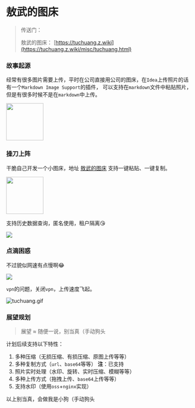 # 敖武的图床

> 传送门：
> 
> 敖武的图床： [https://tuchuang.z.wiki](https://tuchuang.z.wiki/misc/tuchuang.html)

### 故事起源

经常有很多图片需要上传，平时在公司直接用公司的图床，在`Idea`上传照片的话有一个`Markdown Image Support`的插件，
可以支持在`markdown`文件中粘贴照片，但是有很多时候不是在`markdown`中上传。

<img src="https://fudongdong-statics.oss-cn-beijing.aliyuncs.com/images/20220405/1b67581529b24ee29f1af5ae285d76d1.png?x-oss-process=image/resize,w_800/quality,q_80" width="100" />

### 操刀上阵

干脆自己开发一个小图床，地址 [敖武的图床](https://tuchuang.z.wiki/misc/tuchuang.html) 支持一键粘贴、一键复制。

<img src="https://fudongdong-statics.oss-cn-beijing.aliyuncs.com/images/20220405/a8d7ff1dfad142f69a983e06c2cfd1b6.png?x-oss-process=image/resize,w_800/quality,q_80" width="100" />

支持历史数据查询，匿名使用，租户隔离😘

![](https://fudongdong-statics.oss-cn-beijing.aliyuncs.com/images/20220411/da4d0367e28548a3989cde9fb42ff75d.png?x-oss-process=image/resize,w_800/quality,q_80)

### 点滴困惑

不过貌似网速有点慢啊😂

![](https://fudongdong-statics.oss-cn-beijing.aliyuncs.com/images/20220405/5000de8b59174089bbe452f4d8f85e4e.png?x-oss-process=image/resize,w_800/quality,q_80)

`vpn`的问题，关闭`vpn`，上传速度飞起。

![tuchuang.gif](https://fudongdong-statics.oss-cn-beijing.aliyuncs.com/images/20220405/6b6963fbfdc247e58d5dca81ba234dec.gif?x-oss-process=image/resize,w_800/quality,q_80)

### 展望规划

> 展望 ≈ 随便一说，别当真（手动狗头

计划后续支持以下特性：

1. 多种压缩（无损压缩、有损压缩、原图上传等等）
2. 多种复制方式（`url`、`base64`等等） **注**：已支持
3. 照片实时处理（水印、旋转、实时压缩、模糊等等）
4. 多种上传方式（拖拽上传、`base64`上传等等）
5. 支持水印（使用`oss`+`nginx`实现）

以上别当真，会做我是小狗（手动狗头
